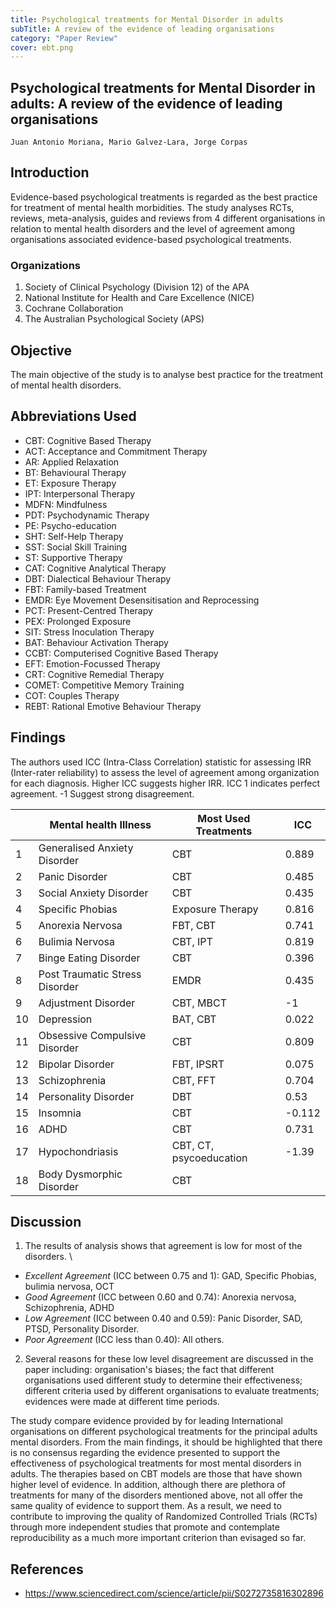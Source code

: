 ```yaml
---
title: Psychological treatments for Mental Disorder in adults
subTitle: A review of the evidence of leading organisations
category: "Paper Review"
cover: ebt.png
---
```


## Psychological treatments for Mental Disorder in adults: A review of the evidence of leading organisations

```
Juan Antonio Moriana, Mario Galvez-Lara, Jorge Corpas
```

## Introduction

Evidence-based psychological treatments is regarded as the best practice for treatment of mental health morbidities. The study analyses RCTs, reviews, meta-analysis, guides and reviews from 4 different organisations in relation to mental health disorders and the level of agreement among organisations associated evidence-based psychological treatments.

### Organizations

1.  Society of Clinical Psychology (Division 12) of the APA
2.  National Institute for Health and Care Excellence (NICE)
3.  Cochrane Collaboration
4.  The Australian Psychological Society (APS)

## Objective

The main objective of the study is to analyse best practice for the treatment of mental health disorders.

## Abbreviations Used

- CBT: Cognitive Based Therapy
- ACT: Acceptance and Commitment Therapy
- AR: Applied Relaxation
- BT: Behavioural Therapy
- ET: Exposure Therapy
- IPT: Interpersonal Therapy
- MDFN: Mindfulness
- PDT: Psychodynamic Therapy
- PE: Psycho-education
- SHT: Self-Help Therapy
- SST: Social Skill Training
- ST: Supportive Therapy
- CAT: Cognitive Analytical Therapy
- DBT: Dialectical Behaviour Therapy
- FBT: Family-based Treatment
- EMDR: Eye Movement Desensitisation and Reprocessing
- PCT: Present-Centred Therapy
- PEX: Prolonged Exposure
- SIT: Stress Inoculation Therapy
- BAT: Behaviour Activation Therapy
- CCBT: Computerised Cognitive Based Therapy
- EFT: Emotion-Focussed Therapy
- CRT: Cognitive Remedial Therapy
- COMET: Competitive Memory Training
- COT: Couples Therapy
- REBT: Rational Emotive Behaviour Therapy

## Findings

The authors used ICC (Intra-Class Correlation) statistic for assessing IRR (Inter-rater reliability) to assess the level of agreement among organization for each diagnosis.
Higher ICC suggests higher IRR. ICC 1 indicates perfect agreement. -1 Suggest strong disagreement.

|     | Mental health Illness          | Most Used Treatments    | ICC    |
| --- | ------------------------------ | ----------------------- | ------ |
| 1   | Generalised Anxiety Disorder   | CBT                     | 0.889  |
| 2   | Panic Disorder                 | CBT                     | 0.485  |
| 3   | Social Anxiety Disorder        | CBT                     | 0.435  |
| 4   | Specific Phobias               | Exposure Therapy        | 0.816  |
| 5   | Anorexia Nervosa               | FBT, CBT                | 0.741  |
| 6   | Bulimia Nervosa                | CBT, IPT                | 0.819  |
| 7   | Binge Eating Disorder          | CBT                     | 0.396  |
| 8   | Post Traumatic Stress Disorder | EMDR                    | 0.435  |
| 9   | Adjustment Disorder            | CBT, MBCT               | -1     |
| 10  | Depression                     | BAT, CBT                | 0.022  |
| 11  | Obsessive Compulsive Disorder  | CBT                     | 0.809  |
| 12  | Bipolar Disorder               | FBT, IPSRT              | 0.075  |
| 13  | Schizophrenia                  | CBT, FFT                | 0.704  |
| 14  | Personality Disorder           | DBT                     | 0.53   |
| 15  | Insomnia                       | CBT                     | -0.112 |
| 16  | ADHD                           | CBT                     | 0.731  |
| 17  | Hypochondriasis                | CBT, CT, psycoeducation | -1.39  |
| 18  | Body Dysmorphic Disorder       | CBT                     |        |


## Discussion

1.  The results of analysis shows that agreement is low for most of the disorders. \

- _Excellent Agreement_ (ICC between 0.75 and 1): GAD, Specific Phobias, bulimia nervosa, OCT
- _Good Agreement_ (ICC between 0.60 and 0.74): Anorexia nervosa, Schizophrenia, ADHD
- _Low Agreement_ (ICC between 0.40 and 0.59): Panic Disorder, SAD, PTSD, Personality Disorder.
- _Poor Agreement_ (ICC less than 0.40): All others.

2.  Several reasons for these low level disagreement are discussed in the paper including: organisation's biases; the fact that different organisations used different study to determine their effectiveness; different criteria used by different organisations to evaluate treatments; evidences were made at different time periods.

The study compare evidence provided by for leading International organisations on different psychological treatments for the principal adults mental disorders. From the main findings, it should be highlighted that there is no consensus regarding the evidence presented to support the effectiveness of psychological treatments for most mental disorders in adults. The therapies based on CBT models are those that have shown higher level of evidence. In addition, although there are plethora of treatments for many of the disorders mentioned above, not all offer the same quality of evidence to support them. As a result, we need to contribute to improving the quality of Randomized Controlled Trials (RCTs) through more independent studies that promote and contemplate reproducibility as a much more important criterion than evisaged so far.  

## References

- https://www.sciencedirect.com/science/article/pii/S0272735816302896
